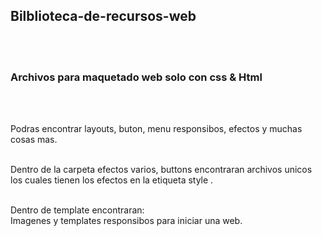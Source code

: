 ## Bilblioteca-de-recursos-web 
<br><br>

<h3>Archivos para maquetado web solo con css & Html</h3>
<br><br>

Podras encontrar layouts, buton, menu responsibos, efectos y muchas cosas mas.
<br><br>

Dentro de la carpeta efectos varios, buttons  encontraran archivos unicos los cuales tienen los efectos en la etiqueta style .
<br><br>

Dentro de template encontraran:<br>
Imagenes y templates responsibos para iniciar una web.